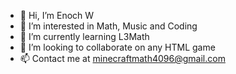 - 👋 Hi, I’m Enoch W
- 👀 I’m interested in Math, Music and Coding
- 🌱 I’m currently learning L3Math
- 💞️ I’m looking to collaborate on any HTML game
- 📫 Contact me at minecraftmath4096@gmail.com

<!---
MM4096/MM4096 is a ✨ special ✨ repository because its `README.md` (this file) appears on your GitHub profile.
You can click the Preview link to take a look at your changes.
--->
